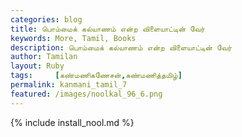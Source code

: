 ```yaml
---  
categories: blog  
title: பொம்மைக் கல்யாணம் என்ற விளையாட்டின் வேர்
keywords: More, Tamil, Books  
description: பொம்மைக் கல்யாணம் என்ற விளையாட்டின் வேர்
author: Tamilan  
layout: Ruby  
tags:     [கண்மணிகணேசன்,கண்மணித்தமிழ்]
permalink: kanmani_tamil_7  
featured: /images/noolkal_96_6.png  
---  
```

{% include install_nool.md %} 

